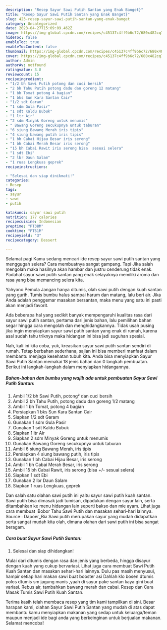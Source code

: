 ```yaml
---
description: "Resep Sayur Sawi Putih Santan yang Enak Banget}"
title: "Resep Sayur Sawi Putih Santan yang Enak Banget}"
slug: 423-resep-sayur-sawi-putih-santan-yang-enak-banget
category: Uncategorized
date: 2023-04-27T15:09:09.462Z
image: https://img-global.cpcdn.com/recipes/c45137c4ff9b6c72/680x482cq70/sayur-sawi-putih-santan-foto-resep-utama.jpg
hideToc: false
enableToc: true
enableTocContent: false
thumbnail: https://img-global.cpcdn.com/recipes/c45137c4ff9b6c72/680x482cq70/sayur-sawi-putih-santan-foto-resep-utama.jpg
cover: https://img-global.cpcdn.com/recipes/c45137c4ff9b6c72/680x482cq70/sayur-sawi-putih-santan-foto-resep-utama.jpg
author: Admin
authorAv: notfound
ratingvalue: 3.8
reviewcount: 15
recipeingredient:
- "1/2 bh Sawi Putih potong dan cuci bersih"
- "2 bh Tahu Putih potong dadu dan goreng 12 matang"
- "1 bh Tomat potong 4 bagian"
- "1 bks Sun Kara Santan Cair"
- "1/2 sdt Garam"
- "1 sdm Gula Pasir"
- "1 sdt Kaldu Bubuk"
- "1 ltr Air"
- "2 sdm Minyak Goreng untuk menumis"
- " Bawang Goreng secukupnya untuk taburan"
- "6 siung Bawang Merah iris tipis"
- "4 siung bawang putih iris tipis"
- "1 bh Cabai Hijau Besar iris serong"
- "1 bh Cabai Merah Besar iris serong"
- "15 bh Cabai Rawit iris serong bisa  sesuai selera"
- "1 sdt Ebi"
- "2 lbr Daun Salam"
- "1 ruas Lengkuas geprek"
recipeinstructions:

- "Selesai dan siap dinikmati!"
categories:
- Resep
tags:
- sayur
- sawi
- putih

katakunci: sayur sawi putih 
nutrition: 177 calories
recipecuisine: Indonesian
preptime: "PT38M"
cooktime: "PT51M"
recipeyield: "3"
recipecategory: Dessert

---
```



Selamat pagi Kamu sedang mencari ide resep sayur sawi putih santan yang menggugah selera? Cara membuatnya sangat gampang. Tapi Jika salah mengolah maka hasilnya akan hambar dan justru cenderung tidak enak. Padahal sayur sawi putih santan yang enak selayaknya memiliki aroma dan rasa yang bisa memancing selera kita.


Yahyono Pemula Jangan hanya ditumis, olah sawi putih dengan kuah santan yang gurih. Tumis bumbu halus sampai harum dan matang, lalu beri air. Jika Anda adalah penggemar masakan bersantan, maka menu yang satu ini pasti akan menjadi favorit.

Ada beberapa hal yang sedikit banyak mempengaruhi kualitas rasa dari sayur sawi putih santan, pertama dari jenis bahan, lalu pemilihan bahan segar hingga cara mengolah dan menghidangkannya. Tidak usah pusing jika ingin menyiapkan sayur sawi putih santan yang enak di rumah, karena asal sudah tahu triknya maka hidangan ini bisa jadi suguhan spesial.


Nah, kali ini kita coba, yuk, kreasikan sayur sawi putih santan sendiri di rumah. Tetap berbahan sederhana, sajian ini bisa memberi manfaat dalam membantu menjaga kesehatan tubuh kita. Anda bisa menyiapkan Sayur Sawi Putih Santan memakai 18 jenis bahan dan 0 langkah pembuatan. Berikut ini langkah-langkah dalam menyiapkan hidangannya.

<!--inarticleads1-->

##### Bahan-bahan dan bumbu yang wajib ada untuk pembuatan Sayur Sawi Putih Santan:

1. Ambil 1/2 bh Sawi Putih, potong² dan cuci bersih
1. Ambil 2 bh Tahu Putih, potong dadu dan goreng 1/2 matang
1. Ambil 1 bh Tomat, potong 4 bagian
1. Persiapkan 1 bks Sun Kara Santan Cair
1. Siapkan 1/2 sdt Garam
1. Gunakan 1 sdm Gula Pasir
1. Gunakan 1 sdt Kaldu Bubuk
1. Siapkan 1 ltr Air
1. Siapkan 2 sdm Minyak Goreng untuk menumis
1. Gunakan  Bawang Goreng secukupnya untuk taburan
1. Ambil 6 siung Bawang Merah, iris tipis
1. Persiapkan 4 siung bawang putih, iris tipis
1. Gunakan 1 bh Cabai Hijau Besar, iris serong
1. Ambil 1 bh Cabai Merah Besar, iris serong
1. Ambil 15 bh Cabai Rawit, iris serong (bisa +/- sesuai selera)
1. Siapkan 1 sdt Ebi
1. Gunakan 2 lbr Daun Salam
1. Siapkan 1 ruas Lengkuas, geprek


Dan salah satu olahan sawi putih ini yaitu sayur sawi putih kuah santan. Sawi putih bisa dimasak jadi tumisan, dipadukan dengan sayur lain, serta ditambahkan ke menu hidangan lain seperti bakso dan mie ayam. Lihat juga cara membuat ️ Bobor Tahu Sawi Putih dan masakan sehari-hari lainnya. Source : Dapoer_Bia Sawi putih merupakan sayur yang mudah didapatkan serta sangat mudah kita olah, dimana olahan dari sawi putih ini bisa sangat beragam. 

<!--inarticleads2-->

##### Cara buat Sayur Sawi Putih Santan:


1. Selesai dan siap dihidangkan!

Mulai dari ditumis dengan rasa dan jenis yang berbeda, hingga disayur dengan kuah yang cukup bervariasi. Lihat juga cara membuat Sawi Putih Kuah Santan dan masakan sehari-hari lainnya. Dulu pas masih menyusui, hampir setiap hari makan sawi buat booster asi Dahlah klo bosen dtumis polos dtumis sm jagung manis ,yaah di sayur pake santan kaya gini buat variasi. Rebus air, tambahkan bawang merah dan cabai. Resep dan Cara Masak Tumis Sawi Putih Kuah Santan. 

Terima kasih telah membaca resep yang tim kami tampilkan di sini. Besar harapan kami, olahan Sayur Sawi Putih Santan yang mudah di atas dapat membantu kamu menyiapkan makanan yang sedap untuk keluarga/teman maupun menjadi ide bagi anda yang berkeinginan untuk berjualan makanan. Selamat mencoba!
